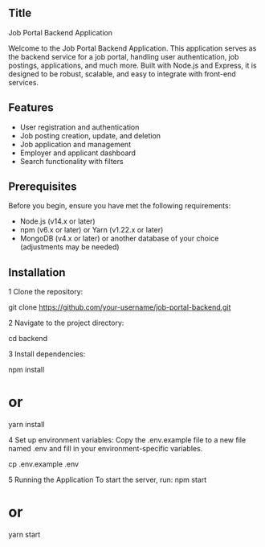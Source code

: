 ## Title
Job Portal Backend Application

Welcome to the Job Portal Backend Application. This application serves as the backend service for a job portal, handling user authentication, job postings, applications, and much more. Built with Node.js and Express, it is designed to be robust, scalable, and easy to integrate with front-end services.

## Features
*    User registration and authentication
*   Job posting creation, update, and deletion
*    Job application and management
*    Employer and applicant dashboard
*   Search functionality with filters

## Prerequisites
Before you begin, ensure you have met the following requirements:

*   Node.js (v14.x or later)
*   npm (v6.x or later) or Yarn (v1.22.x or later)
*   MongoDB (v4.x or later) or another database of your choice (adjustments may be needed)

##  Installation
1   Clone the repository:

git clone https://github.com/your-username/job-portal-backend.git

2   Navigate to the project directory:

cd backend

3   Install dependencies:

npm install
# or
yarn install

4   Set up environment variables:
Copy the .env.example file to a new file named .env and fill in your environment-specific variables.

cp .env.example .env

5   Running the Application
To start the server, run:
npm start
# or
yarn start